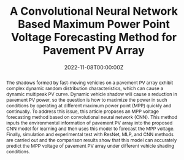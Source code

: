---
title: "A Convolutional Neural Network Based Maximum Power Point Voltage Forecasting Method for Pavement PV Array"
authors:
  - Mingxuan Mao
  - Xinying Feng
  - admin
  - Tommy W. S. Chow

date: "2022-11-08T00:00:00Z"

# Schedule page publish date (NOT publication's date).
publishDate: "2022-11-08T00:00:00Z"

# Publication type.
# Legend: 0 = Uncategorized; 1 = Conference paper; 2 = Journal article;
# 3 = Preprint / Working Paper; 4 = Report; 5 = Book; 6 = Book section;
# 7 = Thesis; 8 = Patent
publication_types: ["2"]

# Publication name and optional abbreviated publication name.
publication: "*IEEE Transactions on Instrumentation and Measurement 2022*"
publication_short: "TIM'22 (JCR Q1)"

abstract: The shadows formed by fast-moving vehicles on a pavement PV array exhibit complex dynamic random distribution characteristics, which can cause a dynamic multipeak PV curve. Dynamic vehicle shadow will cause a reduction in pavement PV power, so the question is how to maximize the power in such conditions by operating at different maximum power point (MPP) quickly and continually. To address this issue, this article proposes an MPP voltage forecasting method based on convolutional neural network (CNN). This method inputs the environmental information of pavement PV array into the proposed CNN model for learning and then uses this model to forecast the MPP voltage. Finally, simulation and experimental test with ResNet, MLP, and CNN methods are carried out and the comparison results show that this model can accurately predict the MPP voltage of pavement PV array under different vehicle shading conditions.

# Summary. An optional shortened abstract.
summary: In this article, we propose a prediction model method for the MPP voltage based on CNN. First, the CNN voltage prediction model is constructed by comparing the performance of the different neural network algorithms with the different convolution kernel sizes. The image information of the pavement PV array is then used as the input, and we use the CNN model to forecast its MPP voltage in a short amount of time. Finally, a series of simulation and experimental tests are done, and the prediction results of the MPP voltage under different shading conditions show that the proposed prediction model can effectively predict the MPP voltage of pavement PV array in a robust way.

tags:
featured: false

# links:
# - name: ""
#   url: ""
url_pdf: https://ieeexplore.ieee.org/stamp/stamp.jsp?tp=&arnumber=9975320
url_code: ''
url_dataset: ''
url_poster: ''
url_project: ''
url_slides: ''
url_source: ''
url_video: ''

# Featured image
# To use, add an image named `featured.jpg/png` to your page's folder. 
image:
  caption: 
  focal_point: 
  preview_only: false

# Associated Projects (optional).
#   Associate this publication with one or more of your projects.
#   Simply enter your project's folder or file name without extension.
#   E.g. `internal-project` references `content/project/internal-project/index.md`.
#   Otherwise, set `projects: []`.
projects: []

# Slides (optional).
#   Associate this publication with Markdown slides.
#   Simply enter your slide deck's filename without extension.
#   E.g. `slides: "example"` references `content/slides/example/index.md`.
#   Otherwise, set `slides: ""`.
slides: ""
---
